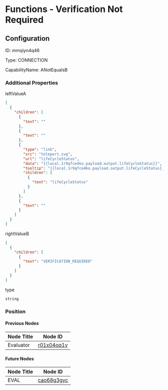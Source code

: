 # Functions - Verification Not Required
## Configuration
ID:  mmqiyn4q46

Type: CONNECTION 

CapabilityName: ANotEqualsB






### Additional Properties
leftValueA
```json 
[
  {
    "children": [
      {
        "text": ""
      },
      {
        "text": ""
      },
      {
        "type": "link",
        "src": "teleport.svg",
        "url": "lifeCycleStatus",
        "data": "{{local.1r9qfce4ko.payload.output.lifeCycleStatus}}",
        "tooltip": "{{local.1r9qfce4ko.payload.output.lifeCycleStatus}}",
        "children": [
          {
            "text": "lifeCycleStatus"
          }
        ]
      },
      {
        "text": ""
      }
    ]
  }
]
```


rightValueB
```json 
[
  {
    "children": [
      {
        "text": "VERIFICATION_REQUIRED"
      }
    ]
  }
]
```


type
```string 
string
```





### Position

#### Previous Nodes
| Node Title | Node ID |
| :------------- | ------------ |
| Evaluator | [r01x04oq1y](./r01x04oq1y.md) | 
 
 #### Future Nodes
| Node Title | Node ID |
| :------------- | ------------ |
| EVAL |[cao68g3gyc](./cao68g3gyc.md) | 